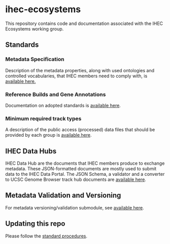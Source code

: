 ihec-ecosystems
===============

This repository contains code and documentation associated with the IHEC Ecosystems working group.

## Standards


### Metadata Specification

Description of the metadata properties, along with used ontologies and controlled vocabularies, that IHEC members need to comply with, is  [available here.](https://github.com/IHEC/ihec-ecosystems/blob/master/docs/metadata/1.0/Ihec_metadata_specification.md)


### Reference Builds and Gene Annotations

Documentation on adopted standards is [available here](http://www.epigenomes.ca/data/CEMT/resources/index.html).


### Minimum required track types

A description of the public access (processed) data files that should be provided by each group is [available here](./docs/minimum_required_track_types.md).


## IHEC Data Hubs

IHEC Data Hub are the documents that IHEC members produce to exchange metadata. These JSON-formatted documents are mostly used to submit data to the IHEC Data Portal. The JSON Schema, a validator and a converter to UCSC Genome Browser track hub documents are [available here](./IHEC_Data_Hub).

## Metadata Validation and Versioning

For metadata versioning/validation submodule, see [available here](./metadata_version).

## Updating this repo

Please follow the [standard procedures](./SOP).
